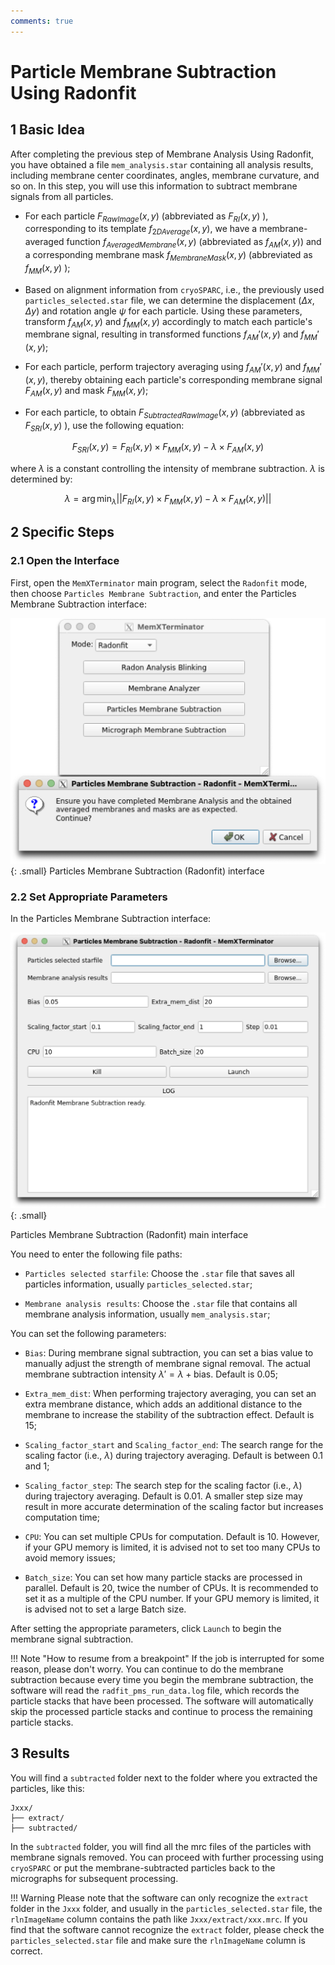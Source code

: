 ```yaml
---
comments: true
---
```


# Particle Membrane Subtraction Using Radonfit

## 1 Basic Idea

After completing the previous step of Membrane Analysis Using Radonfit, you have obtained a file `mem_analysis.star` containing all analysis results, including membrane center coordinates, angles, membrane curvature, and so on. In this step, you will use this information to subtract membrane signals from all particles.

* For each particle $F_{RawImage}(x,y)$ (abbreviated as $F_{RI}(x,y)$ ), corresponding to its template $f_{2DAverage}(x,y)$, we have a membrane-averaged function $f_{AveragedMembrane}(x,y)$ (abbreviated as $f_{AM}(x,y)$) and a corresponding membrane mask $f_{MembraneMask}(x,y)$ (abbreviated as $f_{MM}(x,y)$ );

* Based on alignment information from `cryoSPARC`, i.e., the previously used `particles_selected.star` file, we can determine the displacement $(\Delta x, \Delta y)$ and rotation angle $\psi$ for each particle. Using these parameters, transform $f_{AM}(x,y)$ and $f_{MM}(x,y)$ accordingly to match each particle's membrane signal, resulting in transformed functions $f_{AM}'(x,y)$ and $f_{MM}'(x,y)$;

* For each particle, perform trajectory averaging using $f_{AM}'(x,y)$ and $f_{MM}'(x,y)$, thereby obtaining each particle's corresponding membrane signal $F_{AM}(x,y)$ and mask $F_{MM}(x,y)$;

* For each particle, to obtain $F_{SubtractedRawImage}(x,y)$ (abbreviated as $F_{SRI}(x,y)$ ), use the following equation:

$$
F_{SRI}(x,y) = F_{RI}(x,y) \times F_{MM}(x,y) - \lambda \times F_{AM}(x,y)
$$

where $\lambda$ is a constant controlling the intensity of membrane subtraction. $\lambda$ is determined by:

$$
\lambda = \arg \min_{\lambda} || F_{RI}(x,y) \times F_{MM}(x,y) - \lambda \times F_{AM}(x,y) ||
$$

## 2 Specific Steps

### 2.1 Open the Interface

First, open the `MemXTerminator` main program, select the `Radonfit` mode, then choose `Particles Membrane Subtraction`, and enter the Particles Membrane Subtraction interface:

![Particles Membrane Subtraction interface](../../assets/images/3_1-1.png){: .small}
<span class="caption">Particles Membrane Subtraction (Radonfit) interface</span>

### 2.2 Set Appropriate Parameters

In the Particles Membrane Subtraction interface:

![Particles Membrane Subtraction main interface](../../assets/images/3_1-2.png){: .small}

<span class="caption">Particles Membrane Subtraction (Radonfit) main interface</span>

You need to enter the following file paths:

* `Particles selected starfile`: Choose the `.star` file that saves all particles information, usually `particles_selected.star`;

* `Membrane analysis results`: Choose the `.star` file that contains all membrane analysis information, usually `mem_analysis.star`;

You can set the following parameters:

* `Bias`: During membrane signal subtraction, you can set a bias value to manually adjust the strength of membrane signal removal. The actual membrane subtraction intensity $\lambda' = \lambda + \text{bias}$. Default is 0.05;

* `Extra_mem_dist`: When performing trajectory averaging, you can set an extra membrane distance, which adds an additional distance to the membrane to increase the stability of the subtraction effect. Default is 15;

* `Scaling_factor_start` and `Scaling_factor_end`: The search range for the scaling factor (i.e., $\lambda$) during trajectory averaging. Default is between 0.1 and 1;

* `Scaling_factor_step`: The search step for the scaling factor (i.e., $\lambda$) during trajectory averaging. Default is 0.01. A smaller step size may result in more accurate determination of the scaling factor but increases computation time;

* `CPU`: You can set multiple CPUs for computation. Default is 10. However, if your GPU memory is limited, it is advised not to set too many CPUs to avoid memory issues;

* `Batch_size`: You can set how many particle stacks are processed in parallel. Default is 20, twice the number of CPUs. It is recommended to set it as a multiple of the CPU number. If your GPU memory is limited, it is advised not to set a large Batch size.

After setting the appropriate parameters, click `Launch` to begin the membrane signal subtraction.

!!! Note "How to resume from a breakpoint"
    If the job is interrupted for some reason, please don't worry. You can continue to do the membrane subtraction because every time you begin the membrane subtraction, the software will read the `radfit_pms_run_data.log` file, which records the particle stacks that have been processed. The software will automatically skip the processed particle stacks and continue to process the remaining particle stacks.

## 3 Results

You will find a `subtracted` folder next to the folder where you extracted the particles, like this:

    Jxxx/
    ├── extract/
    ├── subtracted/

In the `subtracted` folder, you will find all the mrc files of the particles with membrane signals removed. You can proceed with further processing using `cryoSPARC` or put the membrane-subtracted particles back to the micrographs for subsequent processing.

!!! Warning
    Please note that the software can only recognize the `extract` folder in the `Jxxx` folder, and usually in the `particles_selected.star` file, the `rlnImageName` column contains the path like `Jxxx/extract/xxx.mrc`. If you find that the software cannot recognize the `extract` folder, please check the `particles_selected.star` file and make sure the `rlnImageName` column is correct.